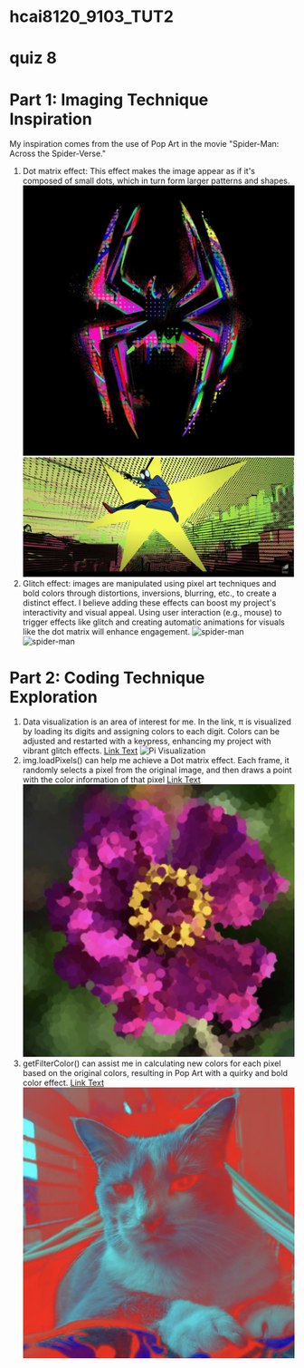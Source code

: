 # hcai8120_9103_TUT2
# quiz 8

# Part 1: Imaging Technique Inspiration
My inspiration comes from the use of Pop Art in the movie "Spider-Man: Across the Spider-Verse." 
1. Dot matrix effect: This effect makes the image appear as if it's composed of small dots, which in turn form larger patterns and shapes.
![spider-man](image/picture1.jpeg)
![spider-man](image/picture2.png)
2. Glitch effect: images are manipulated using pixel art techniques and bold colors through distortions, inversions, blurring, etc., to create a distinct effect.
I believe adding these effects can boost my project's interactivity and visual appeal. Using user interaction (e.g., mouse) to trigger effects like glitch and creating automatic animations for visuals like the dot matrix will enhance engagement.
![spider-man](image/picture3.png)
![spider-man](image/picture4.png)
# Part 2: Coding Technique Exploration
1. Data visualization is an area of interest for me. In the link, π is visualized by loading its digits and assigning colors to each digit. Colors can be adjusted and restarted with a keypress, enhancing my project with vibrant glitch effects.
[Link Text](https://happycoding.io/tutorials/p5js/arrays/pi-visualization)
![Pi Visualization](image/picture5.png)
2. img.loadPixels() can help me achieve a Dot matrix effect. Each frame, it randomly selects a pixel from the original image, and then draws a point with the color information of that pixel
[Link Text](https://happycoding.io/tutorials/p5js/images/pixel-painter)
![Pixel Painter](image/picture7.png)
3. getFilterColor() can assist me in calculating new colors for each pixel based on the original colors, resulting in Pop Art with a quirky and bold color effect. 
[Link Text](https://happycoding.io/tutorials/p5js/images/image-filter)
![Image Filter](image/picture6.png)
